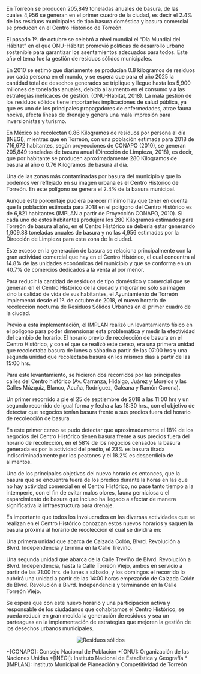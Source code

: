 
En Torreón se producen 205,849 toneladas anuales de basura, de las cuales 4,956 se generan en el primer cuadro de la ciudad, es decir el 2.4% de los residuos municipales de tipo basura doméstica y basura comercial se producen en el Centro Histórico de Torreón.

El pasado 1º. de octubre se celebró a nivel mundial el “Día Mundial del Hábitat” en el que ONU-Hábitat promovió políticas de desarrollo urbano sostenible para garantizar los asentamientos adecuados para todos. Este año el tema fue la gestión de residuos sólidos municipales.

En 2010 se estimó que diariamente se producían 0.8 kilogramos de residuos por cada persona en el mundo, y se espera que para el año 2025 la cantidad total de desechos generados se triplique y llegue hasta los 5,900 millones de toneladas anuales, debido al aumento en el consumo y a las estrategias ineficaces de gestión. (ONU-Hábitat, 2018).
La mala gestión de los residuos sólidos tiene importantes implicaciones de salud pública, ya que es uno de los principales propagadores de enfermedades, atrae fauna nociva, afecta líneas de drenaje y  genera una mala impresión para inversionistas y turismo.

En México se recolectan 0.86 Kilogramos de residuos por persona al día (INEGI), mientras que en Torreón, con una población estimada para 2018 de 716,672 habitantes, según proyecciones de CONAPO (2010), se generan 205,849 toneladas de basura anual (Dirección de Limpieza, 2018), es decir, que por habitante se producen aproximadamente 280 Kilogramos de basura al año o 0.76 Kilogramos de basura al día.

Una de las zonas más contaminadas por basura del municipio y que lo podemos ver reflejado en su imagen urbana es el Centro Histórico de Torreón. En este polígono se genera el  2.4% de la basura municipal.

Aunque este porcentaje pudiera parecer mínimo hay que tener en cuenta que la población estimada para 2018 en el polígono del Centro Histórico es de 6,821 habitantes (IMPLAN a partir de Proyección CONAPO, 2010). Si cada uno de estos habitantes produjera los 280 Kilogramos estimados para Torreón de basura al año, en el Centro Histórico se debería estar generando 1,909.88 toneladas anuales de basura y no las 4,956 estimadas por la Dirección de Limpieza para esta zona de la ciudad.

Este exceso en la generación de basura se relaciona principalmente con la gran actividad comercial que hay en el Centro Histórico, el cual concentra al 14.8% de las unidades económicas del municipio y que se conforma en un 40.7% de comercios dedicados a la venta al por menor.

Para reducir la cantidad de residuos de tipo doméstico y comercial que se generan en el Centro Histórico de la ciudad y mejorar no sólo su imagen sino la calidad de vida de sus habitantes, el Ayuntamiento de Torreón implementó desde el 1º. de octubre de 2018, el nuevo horario de recolección nocturna de Residuos Sólidos Urbanos en el primer cuadro de la ciudad.

Previo a esta implementación, el IMPLAN realizó un levantamiento físico en el polígono para poder dimensionar esta problemática y medir la efectividad del cambio de horario.
El horario previo de recolección de basura en el Centro Histórico, y con el que se realizó este censo, era una primera unidad que recolectaba basura de lunes a sábado a partir de las 07:00 hrs y una segunda unidad  que recolectaba basura en los mismos días a partir de las 15:00 hrs.

Para este levantamiento, se hicieron dos recorridos por las principales calles del Centro histórico (Av. Carranza, Hidalgo, Juárez y Morelos y las Calles Múzquiz, Blanco, Acuña, Rodríguez, Galeana y Ramón Corona).

Un primer recorrido a pie el 25 de septiembre de 2018 a las 11:00 hrs y un segundo recorrido de igual forma y fecha a las 18:30 hrs., con el objetivo de detectar  que negocios tenían basura frente a sus predios fuera del horario de recolección de basura.

En este primer censo se pudo detectar que aproximadamente el 18% de los negocios del Centro Histórico tienen basura frente a sus predios fuera del horario de recolección, en el 58% de los negocios censados la basura generada es por la actividad del predio, el 23% es basura tirada indiscriminadamente por los peatones y el 18.2% es desperdicio de alimentos.

Uno de los principales objetivos del nuevo horario es entonces, que la basura que se encuentra fuera de los predios durante la horas en las que no hay actividad comercial en el Centro Histórico, no pase tanto tiempo a la intemperie, con el fin de evitar malos olores, fauna perniciosa o el esparcimiento de basura que incluso ha llegado a afectar de manera significativa la infraestructura para drenaje.

Es importante que todos los involucrados en las diversas actividades que se realizan en el Centro Histórico conozcan estos nuevos horarios y saquen la basura próxima al horario de recolección el cual se dividirá en:

Una primera unidad que abarca de Calzada Colón, Blvrd. Revolución a Blvrd. Independencia y termina en la Calle Treviño.

Una segunda unidad que abarca de la Calle Treviño de Blvrd. Revolución a Blvrd. Independencia, hasta la Calle Torreón Viejo, ambos en servicio a partir de las 21:00 hrs. de lunes a sábado, y los domingos el recorrido lo cubrirá una unidad a partir de las 14:00 horas empezando de Calzada Colón de Blvrd. Revolución a Blvrd. Independencia y terminando en la Calle Torreón Viejo.

Se espera que con este nuevo horario y una participación activa y responsable de los ciudadanos que cohabitamos el Centro Histórico, se pueda reducir en gran medida la generación de residuos y sea un parteaguas en la implementación de estrategias que mejoren la gestión de los desechos urbanos municipales.


<center><div style="clear:left;"></div><img class="img-responsive" src="residuos-solidos-urbanos-en-centro-historico-de-torreon/infografico-residuos-solidos.jpg" alt="Residuos sólidos"></center>

*[CONAPO]: Consejo Nacional de Población
*[ONU]: Organización de las Naciones Unidas
*[INEGI]: Instituto Nacional de Estadística y Geografía
*[IMPLAN]: Instituto Municipal de Planeación y Competitividad de Torreón
